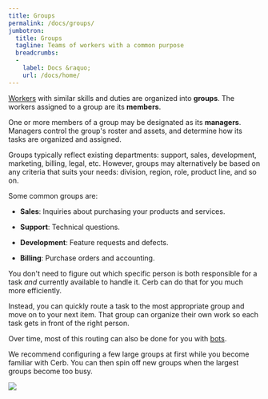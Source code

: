 ```yaml
---
title: Groups
permalink: /docs/groups/
jumbotron:
  title: Groups
  tagline: Teams of workers with a common purpose
  breadcrumbs:
  -
    label: Docs &raquo;
    url: /docs/home/
---
```


[Workers](/docs/workers) with similar skills and duties are organized into **groups**. The workers assigned to a group are its **members**.

One or more members of a group may be designated as its **managers**. Managers control the group's roster and assets, and determine how its tasks are organized and assigned.

Groups typically reflect existing departments: support, sales, development, marketing, billing, legal, etc. However, groups may alternatively be based on any criteria that suits your needs: division, region, role, product line, and so on.

Some common groups are:

* **Sales**: Inquiries about purchasing your products and services.

* **Support**: Technical questions.

* **Development**: Feature requests and defects.

* **Billing**: Purchase orders and accounting.

You don't need to figure out which specific person is both responsible for a task _and_ currently available to handle it. Cerb can do that for you much more efficiently.

Instead, you can quickly route a task to the most appropriate group and move on to your next item. That group can organize their own work so each task gets in front of the right person.

Over time, most of this routing can also be done for you with [bots](/docs/bots/).

We recommend configuring a few large groups at first while you become familiar with Cerb. You can then spin off new groups when the largest groups become too busy.

<div class="cerb-screenshot">
<img src="/assets/images/docs/using-cerb/groups/groups.png" class="screenshot">
</div>
